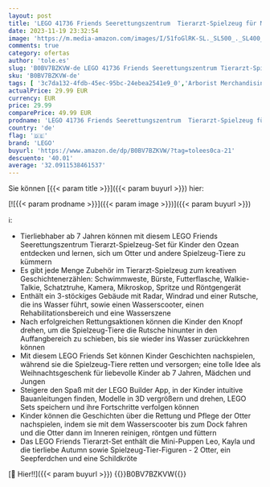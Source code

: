 ```yaml
---
layout: post
title: 'LEGO 41736 Friends Seerettungszentrum  Tierarzt-Spielzeug für Mädchen und Jungs mit Otter-  Seepferd- und Schildkröten-Tierfiguren  Tierpflege-Spielzeug  Geschenk zu Weihnachten für 7-jährige Kinder'
date: 2023-11-19 23:32:54
image: 'https://m.media-amazon.com/images/I/51foGlRK-SL._SL500_._SL400_.jpg'
comments: true
category: ofertas
author: 'tole.es'
slug: 'B0BV7BZKVW-de LEGO 41736 Friends Seerettungszentrum Tierarzt-Spielzeug...'
sku: 'B0BV7BZKVW-de'
tags: [ '3c7da132-4fdb-45ec-95bc-24ebea2541e9_0','Arborist Merchandising Root','Bauspielzeug & Konstruktionsspielzeug','Bauspielzeugsets','Bereit für den Schulanfang','Best Selling','Custom Stores','Frühkindliche Betreuung','LEGO','Lernaktivitäten und MINT','Schulbedarf','Self Service','Special Features Stores','Spielzeug','Stores','e26659c6-d1cd-45cb-800b-2f9b432b8572_0','e26659c6-d1cd-45cb-800b-2f9b432b8572_5901','lego','​Bücher','🇩🇪', ]
actualPrice: 29.99 EUR
currency: EUR
price: 29.99
comparePrice: 49.99 EUR
prodname: 'LEGO 41736 Friends Seerettungszentrum  Tierarzt-Spielzeug für Mädchen und Jungs mit Otter-  Seepferd- und Schildkröten-Tierfiguren  Tierpflege-Spielzeug  Geschenk zu Weihnachten für 7-jährige Kinder'
country: 'de'
flag: '🇩🇪'
brand: 'LEGO'
buyurl: 'https://www.amazon.de/dp/B0BV7BZKVW/?tag=tolees0ca-21'
descuento: '40.01'
average: '32.0911538461537'
---
```


Sie können [{{< param title >}}]({{< param buyurl >}}) hier:

[![{{< param prodname >}}]({{< param image >}})]({{< param buyurl >}})

ℹ️:

- Tierliebhaber ab 7 Jahren können mit diesem LEGO Friends Seerettungszentrum Tierarzt-Spielzeug-Set für Kinder den Ozean entdecken und lernen, sich um Otter und andere Spielzeug-Tiere zu kümmern
- Es gibt jede Menge Zubehör im Tierarzt-Spielzeug zum kreativen Geschichtenerzählen: Schwimmweste, Bürste, Futterflasche, Walkie-Talkie, Schatztruhe, Kamera, Mikroskop, Spritze und Röntgengerät
- Enthält ein 3-stöckiges Gebäude mit Radar, Windrad und einer Rutsche, die ins Wasser führt, sowie einen Wasserscooter, einen Rehabilitationsbereich und eine Wasserszene
- Nach erfolgreichen Rettungsaktionen können die Kinder den Knopf drehen, um die Spielzeug-Tiere die Rutsche hinunter in den Auffangbereich zu schieben, bis sie wieder ins Wasser zurückkehren können
- Mit diesem LEGO Friends Set können Kinder Geschichten nachspielen, während sie die Spielzeug-Tiere retten und versorgen; eine tolle Idee als Weihnachtsgeschenk für liebevolle Kinder ab 7 Jahren, Mädchen und Jungen
- Steigere den Spaß mit der LEGO Builder App, in der Kinder intuitive Bauanleitungen finden, Modelle in 3D vergrößern und drehen, LEGO Sets speichern und ihre Fortschritte verfolgen können
- Kinder können die Geschichten über die Rettung und Pflege der Otter nachspielen, indem sie mit dem Wasserscooter bis zum Dock fahren und die Otter dann im Inneren reinigen, röntgen und füttern
- Das LEGO Friends Tierarzt-Set enthält die Mini-Puppen Leo, Kayla und die tierliebe Autumn sowie Spielzeug-Tier-Figuren - 2 Otter, ein Seepferdchen und eine Schildkröte

[🛒 Hier!!]({{< param buyurl >}})
{{<world>}}B0BV7BZKVW{{</world>}}
